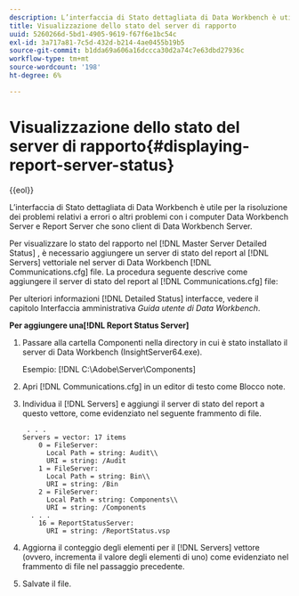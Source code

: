 ```yaml
---
description: L’interfaccia di Stato dettagliata di Data Workbench è utile per la risoluzione dei problemi relativi a errori o altri problemi con i computer Data Workbench Server e Report Server che sono client di Data Workbench Server.
title: Visualizzazione dello stato del server di rapporto
uuid: 5260266d-5bd1-4905-9619-f67f6e1bc54c
exl-id: 3a717a81-7c5d-432d-b214-4ae0455b19b5
source-git-commit: b1dda69a606a16dccca30d2a74c7e63dbd27936c
workflow-type: tm+mt
source-wordcount: '198'
ht-degree: 6%

---
```


# Visualizzazione dello stato del server di rapporto{#displaying-report-server-status}

{{eol}}

L’interfaccia di Stato dettagliata di Data Workbench è utile per la risoluzione dei problemi relativi a errori o altri problemi con i computer Data Workbench Server e Report Server che sono client di Data Workbench Server.

Per visualizzare lo stato del rapporto nel [!DNL Master Server Detailed Status] , è necessario aggiungere un server di stato del report al [!DNL Servers] vettoriale nel server di Data Workbench [!DNL Communications.cfg] file. La procedura seguente descrive come aggiungere il server di stato del report al [!DNL Communications.cfg] file:

Per ulteriori informazioni [!DNL Detailed Status] interfacce, vedere il capitolo Interfaccia amministrativa *Guida utente di Data Workbench*.

**Per aggiungere una[!DNL Report Status Server]**

1. Passare alla cartella Componenti nella directory in cui è stato installato il server di Data Workbench (InsightServer64.exe).

   Esempio: [!DNL C:\Adobe\Server\Components]
1. Apri [!DNL Communications.cfg] in un editor di testo come Blocco note.
1. Individua il [!DNL Servers] e aggiungi il server di stato del report a questo vettore, come evidenziato nel seguente frammento di file.

   ```
    . . .
   Servers = vector: 17 items
       0 = FileServer: 
         Local Path = string: Audit\\
         URI = string: /Audit
       1 = FileServer: 
         Local Path = string: Bin\\
         URI = string: /Bin
       2 = FileServer: 
         Local Path = string: Components\\
         URI = string: /Components
     . . .
       16 = ReportStatusServer: 
         URI = string: /ReportStatus.vsp
   ```

1. Aggiorna il conteggio degli elementi per il [!DNL Servers] vettore (ovvero, incrementa il valore degli elementi di uno) come evidenziato nel frammento di file nel passaggio precedente.
1. Salvate il file.
